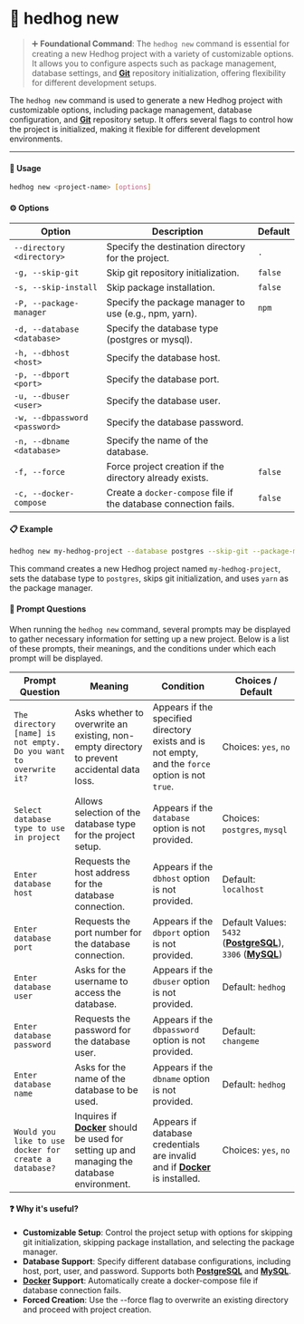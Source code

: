 # 🦔 hedhog new

> ➕ **Foundational Command**: The `hedhog new` command is essential for creating a new Hedhog project with a variety of customizable options. It allows you to configure aspects such as package management, database settings, and [**Git**](https://git-scm.com/about) repository initialization, offering flexibility for different development setups.

The `hedhog new` command is used to generate a new Hedhog project with customizable options, including package management, database configuration, and [**Git**](https://git-scm.com/about) repository setup. It offers several flags to control how the project is initialized, making it flexible for different development environments.

---

#### 🚀 Usage

```bash
hedhog new <project-name> [options]
```

#### ⚙️ Options

| Option                        | Description                                                      | Default |
| ----------------------------- | ---------------------------------------------------------------- | ------- |
| `--directory <directory>`     | Specify the destination directory for the project.               | `.`     |
| `-g, --skip-git`              | Skip git repository initialization.                              | `false` |
| `-s, --skip-install`          | Skip package installation.                                       | `false` |
| `-P, --package-manager`       | Specify the package manager to use (e.g., npm, yarn).            | `npm`   |
| `-d, --database <database>`   | Specify the database type (postgres or mysql).                   |         |
| `-h, --dbhost <host>`         | Specify the database host.                                       |         |
| `-p, --dbport <port>`         | Specify the database port.                                       |         |
| `-u, --dbuser <user>`         | Specify the database user.                                       |         |
| `-w, --dbpassword <password>` | Specify the database password.                                   |         |
| `-n, --dbname <database>`     | Specify the name of the database.                                |         |
| `-f, --force`                 | Force project creation if the directory already exists.          | `false` |
| `-c, --docker-compose`        | Create a `docker-compose` file if the database connection fails. | `false` |

#### 📋 Example

```bash
hedhog new my-hedhog-project --database postgres --skip-git --package-manager yarn
```

This command creates a new Hedhog project named `my-hedhog-project`, sets the database type to `postgres`, skips git initialization, and uses `yarn` as the package manager.

#### 💬 Prompt Questions

When running the `hedhog new` command, several prompts may be displayed to gather necessary information for setting up a new project. Below is a list of these prompts, their meanings, and the conditions under which each prompt will be displayed.

| **Prompt Question**                                               | **Meaning**                                                                                                            | **Condition**                                                                                          | **Choices / Default**                                                                                                |
| ----------------------------------------------------------------- | ---------------------------------------------------------------------------------------------------------------------- | ------------------------------------------------------------------------------------------------------ | -------------------------------------------------------------------------------------------------------------------- |
| `The directory [name] is not empty. Do you want to overwrite it?` | Asks whether to overwrite an existing, non-empty directory to prevent accidental data loss.                            | Appears if the specified directory exists and is not empty, and the `force` option is not `true`.      | Choices: `yes`, `no`                                                                                                 |
| `Select database type to use in project`                          | Allows selection of the database type for the project setup.                                                           | Appears if the `database` option is not provided.                                                      | Choices: `postgres`, `mysql`                                                                                         |
| `Enter database host`                                             | Requests the host address for the database connection.                                                                 | Appears if the `dbhost` option is not provided.                                                        | Default: `localhost`                                                                                                 |
| `Enter database port`                                             | Requests the port number for the database connection.                                                                  | Appears if the `dbport` option is not provided.                                                        | Default Values: `5432` ([**PostgreSQL**](https://www.postgresql.org/)), `3306` ([**MySQL**](https://www.mysql.com/)) |
| `Enter database user`                                             | Asks for the username to access the database.                                                                          | Appears if the `dbuser` option is not provided.                                                        | Default: `hedhog`                                                                                                    |
| `Enter database password`                                         | Requests the password for the database user.                                                                           | Appears if the `dbpassword` option is not provided.                                                    | Default: `changeme`                                                                                                  |
| `Enter database name`                                             | Asks for the name of the database to be used.                                                                          | Appears if the `dbname` option is not provided.                                                        | Default: `hedhog`                                                                                                    |
| `Would you like to use docker for create a database?`             | Inquires if [**Docker**](https://www.docker.com/) should be used for setting up and managing the database environment. | Appears if database credentials are invalid and if [**Docker**](https://www.docker.com/) is installed. | Choices: `yes`, `no`                                                                                                 |

#### ❓ Why it's useful?

- **Customizable Setup**: Control the project setup with options for skipping git initialization, skipping package installation, and selecting the package manager.
- **Database Support**: Specify different database configurations, including host, port, user, and password. Supports both [**PostgreSQL**](https://www.postgresql.org/) and [**MySQL**](https://www.mysql.com/).
- **[**Docker**](https://www.docker.com/) Support**: Automatically create a docker-compose file if database connection fails.
- **Forced Creation**: Use the --force flag to overwrite an existing directory and proceed with project creation.

